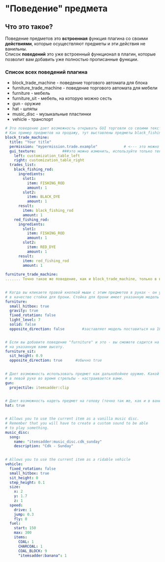 # "Поведение" предмета

## Что это такое?

Поведение предметов это **встроенная** функция плагина со своими **действиями**, которые осуществляют предметы и эти действия не ванильны.  
Список **поведений** это уже встроенный функционал в плагин, которые позволит вам добавить уже полностью прописанные функции.

### Список всех поведений плагина

* block\_trade\_machine - поведение торгового автомата для блока
* furniture\_trade\_machine - поведение торгового автомата для мебели
* furniture - мебель
* furniture\_sit - мебель, на которую можно сесть
* gun - оружие
* hat - шляпы
* music\_disc - музыкальные пластинки
* vehicle - транспорт

```yaml
# Это поведение дает возможность открывать GUI торговли со своими текстурами и предметами на продажу
# Как пример предметов на продажу, тут выставлены предметы black_fishing_rod и red_fishing_rod
block_trade_machine:
  title: "Your title"
  permission: "mypermission.trade.example"            # <--- это можно изменить
  gui_texture:            ###это можно изменить, используйте только текстурированные GUI
    left: customization_table_left
    right: customization_table_right
  trades_list:
    black_fishing_rod:
      ingredients:
        slot1:
          item: FISHING_ROD
          amount: 1
        slot2:
          item: BLACK_DYE
          amount: 1
      result:
        item: black_fishing_rod
        amount: 1
    red_fishing_rod:
      ingredients:
        slot1:
          item: FISHING_ROD
          amount: 1
        slot2:
          item: RED_DYE
          amount: 1
      result:
        item: red_fishing_rod
        amount: 1
        
furniture_trade_machine:
....... Точно такое же поведение, как и block_trade_machine, только в виде мебели

   
# Когда вы кликаете правой кнопкой мыши с этим предметов в руках - он установится на земплю
# в качестве стойки для брони. Стойка для брони имеет указанную модель блока на своей голове и является невидимой.
furniture:
  small_hitbox: true
  gravity: true
  fixed_rotation: false
  light_level: 7  
  solid: false
  opposite_direction: false        #заставляет модель поставиться на 180 градусов в направлении от вас


# Если вы добавите поведение "furniture" и это - вы сможете садится на вашу мебель
# на указанную вами высоту.
furniture_sit:
  sit_height: 0.9
  opposite_direction: true      #обычно true
  

# Дает возможность использовать предмет как дальнобойнее оружие. Какой предмет должен являться снарядом и лежать
# в левой руке во время стрельбы - настраивается вами.
gun:
  projectile: itemsadder:clip
  

# Дает возможность надеть предмет на голову (точно так же, как и в ваниле, если указан предмет, который )
hat: true


# Allows you to use the current item as a vanilla music disc.
# Remember that you will have to create a custom sound to be able
# to play something.
music_disc:
  song:
    name: "itemsadder:music_disc.cdk_sunday"
    description: "Cdk - Sunday"
    

# Allows you to use the current item as a ridable vehicle
vehicle:
  fixed_rotation: false
  small_hitbox: true
  sit_height: 0
  step_height: 0.1
  size:
    x: 2
    y: 1.7
    z: 1
  speed:
    drive: 1
    jump: 0.3
    fly: 0
  fuel:
    start: 150
    max: 300
    items:
      COAL: 1
      CHARCOAL: 1
      COAL_BLOCK: 9
      "itemsadder:banana": 1
```







